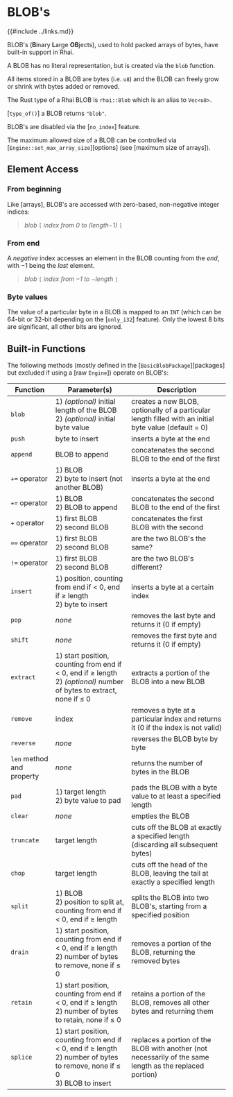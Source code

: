 BLOB's
======

{{#include ../links.md}}

BLOB's (**B**inary **L**arge **OB**jects), used to hold packed arrays of bytes, have built-in support in Rhai.

A BLOB has no literal representation, but is created via the `blob` function.

All items stored in a BLOB are bytes (i.e. `u8`) and the BLOB can freely grow or shrink with bytes
added or removed.

The Rust type of a Rhai BLOB is `rhai::Blob` which is an alias to `Vec<u8>`.

[`type_of()`] a BLOB returns `"blob"`.

BLOB's are disabled via the [`no_index`] feature.

The maximum allowed size of a BLOB can be controlled via [`Engine::set_max_array_size`][options]
(see [maximum size of arrays]).


Element Access
--------------

### From beginning

Like [arrays], BLOB's are accessed with zero-based, non-negative integer indices:

> _blob_ `[` _index from 0 to (length&minus;1)_ `]`

### From end

A _negative_ index accesses an element in the BLOB counting from the _end_, with &minus;1 being the
_last_ element.

> _blob_ `[` _index from &minus;1 to &minus;length_ `]`

### Byte values

The value of a particular byte in a BLOB is mapped to an `INT` (which can be 64-bit or 32-bit
depending on the [`only_i32`] feature).  Only the lowest 8 bits are significant, all other bits are
ignored.


Built-in Functions
-----------------

The following methods (mostly defined in the [`BasicBlobPackage`][packages] but excluded if using a [raw `Engine`]) operate on BLOB's:

| Function                  | Parameter(s)                                                                                                                     | Description                                                                                              |
| ------------------------- | -------------------------------------------------------------------------------------------------------------------------------- | -------------------------------------------------------------------------------------------------------- |
| `blob`                    | 1) _(optional)_ initial length of the BLOB<br/>2) _(optional)_ initial byte value                                                | creates a new BLOB, optionally of a particular length filled with an initial byte value (default = 0)    |
| `push`                    | byte to insert                                                                                                                   | inserts a byte at the end                                                                                |
| `append`                  | BLOB to append                                                                                                                   | concatenates the second BLOB to the end of the first                                                     |
| `+=` operator             | 1) BLOB<br/>2) byte to insert (not another BLOB)                                                                                 | inserts a byte at the end                                                                                |
| `+=` operator             | 1) BLOB<br/>2) BLOB to append                                                                                                    | concatenates the second BLOB to the end of the first                                                     |
| `+` operator              | 1) first BLOB<br/>2) second BLOB                                                                                                 | concatenates the first BLOB with the second                                                              |
| `==` operator             | 1) first BLOB<br/>2) second BLOB                                                                                                 | are the two BLOB's the same?                                                                             |
| `!=` operator             | 1) first BLOB<br/>2) second BLOB                                                                                                 | are the two BLOB's different?                                                                            |
| `insert`                  | 1) position, counting from end if < 0, end if ≥ length<br/>2) byte to insert                                                     | inserts a byte at a certain index                                                                        |
| `pop`                     | _none_                                                                                                                           | removes the last byte and returns it (0 if empty)                                                        |
| `shift`                   | _none_                                                                                                                           | removes the first byte and returns it (0 if empty)                                                       |
| `extract`                 | 1) start position, counting from end if < 0, end if ≥ length<br/>2) _(optional)_ number of bytes to extract, none if ≤ 0         | extracts a portion of the BLOB into a new BLOB                                                           |
| `remove`                  | index                                                                                                                            | removes a byte at a particular index and returns it (0 if the index is not valid)                        |
| `reverse`                 | _none_                                                                                                                           | reverses the BLOB byte by byte                                                                           |
| `len` method and property | _none_                                                                                                                           | returns the number of bytes in the BLOB                                                                  |
| `pad`                     | 1) target length<br/>2) byte value to pad                                                                                        | pads the BLOB with a byte value to at least a specified length                                           |
| `clear`                   | _none_                                                                                                                           | empties the BLOB                                                                                         |
| `truncate`                | target length                                                                                                                    | cuts off the BLOB at exactly a specified length (discarding all subsequent bytes)                        |
| `chop`                    | target length                                                                                                                    | cuts off the head of the BLOB, leaving the tail at exactly a specified length                            |
| `split`                   | 1) BLOB<br/>2) position to split at, counting from end if < 0, end if ≥ length                                                   | splits the BLOB into two BLOB's, starting from a specified position                                      |
| `drain`                   | 1) start position, counting from end if < 0, end if ≥ length<br/>2) number of bytes to remove, none if ≤ 0                       | removes a portion of the BLOB, returning the removed bytes                                               |
| `retain`                  | 1) start position, counting from end if < 0, end if ≥ length<br/>2) number of bytes to retain, none if ≤ 0                       | retains a portion of the BLOB, removes all other bytes and returning them                                |
| `splice`                  | 1) start position, counting from end if < 0, end if ≥ length<br/>2) number of bytes to remove, none if ≤ 0<br/>3) BLOB to insert | replaces a portion of the BLOB with another (not necessarily of the same length as the replaced portion) |
